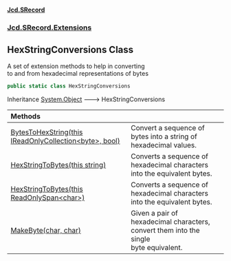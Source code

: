 #### [Jcd.SRecord](index.md 'index')
### [Jcd.SRecord.Extensions](Jcd.SRecord.Extensions.md 'Jcd.SRecord.Extensions')

## HexStringConversions Class

A set of extension methods to help in converting  
to and from hexadecimal representations of bytes

```csharp
public static class HexStringConversions
```

Inheritance [System.Object](https://docs.microsoft.com/en-us/dotnet/api/System.Object 'System.Object') &#129106; HexStringConversions

| Methods | |
| :--- | :--- |
| [BytesToHexString(this IReadOnlyCollection&lt;byte&gt;, bool)](Jcd.SRecord.Extensions.HexStringConversions.BytesToHexString(thisSystem.Collections.Generic.IReadOnlyCollection_byte_,bool).md 'Jcd.SRecord.Extensions.HexStringConversions.BytesToHexString(this System.Collections.Generic.IReadOnlyCollection<byte>, bool)') | Convert a sequence of bytes into a string of hexadecimal values. |
| [HexStringToBytes(this string)](Jcd.SRecord.Extensions.HexStringConversions.HexStringToBytes(thisstring).md 'Jcd.SRecord.Extensions.HexStringConversions.HexStringToBytes(this string)') | Converts a sequence of hexadecimal characters into the equivalent bytes. |
| [HexStringToBytes(this ReadOnlySpan&lt;char&gt;)](Jcd.SRecord.Extensions.HexStringConversions.HexStringToBytes(thisSystem.ReadOnlySpan_char_).md 'Jcd.SRecord.Extensions.HexStringConversions.HexStringToBytes(this System.ReadOnlySpan<char>)') | Converts a sequence of hexadecimal characters into the equivalent bytes. |
| [MakeByte(char, char)](Jcd.SRecord.Extensions.HexStringConversions.MakeByte(char,char).md 'Jcd.SRecord.Extensions.HexStringConversions.MakeByte(char, char)') | Given a pair of hexadecimal characters, convert them into the single<br/>byte equivalent. |
